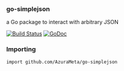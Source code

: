 ### go-simplejson

a Go package to interact with arbitrary JSON

[![Build Status](https://secure.travis-ci.org/AzuraMeta/go-simplejson.png)](http://travis-ci.org/AzuraMeta/go-simplejson)
[![GoDoc](https://godoc.org/github.com/AzuraMeta/go-simplejson?status.svg)](https://godoc.org/github.com/AzuraMeta/go-simplejson)

### Importing

    import github.com/AzuraMeta/go-simplejson
